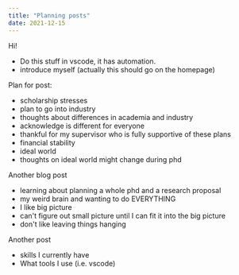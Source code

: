 ```yaml
---
title: "Planning posts"
date: 2021-12-15
---
```


Hi!  
- Do this stuff in vscode, it has automation. 
- introduce myself (actually this should go on the homepage)

Plan for post:  
- scholarship stresses
- plan to go into industry
- thoughts about differences in academia and industry
- acknowledge is different for everyone
- thankful for my supervisor who is fully supportive of these plans
- financial stability
- ideal world
- thoughts on ideal world might change during phd

Another blog post
- learning about planning a whole phd and a research proposal
- my weird brain and wanting to do EVERYTHING 
- I like big picture
- can't figure out small picture until I can fit it into the big picture
- don't like leaving things hanging

Another post
- skills I currently have
- What tools I use (i.e. vscode)
